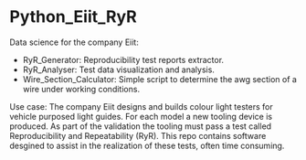 # Python_Eiit_RyR

Data science for the company Eiit:
- RyR_Generator: Reproducibility test reports extractor.
- RyR_Analyser: Test data visualization and analysis.
- Wire_Section_Calculator: Simple script to determine the awg section of a wire under working conditions.

Use case: The company Eiit designs and builds colour light testers for vehicle purposed light guides. For each model a new tooling device is produced. As part of the validation the tooling must pass a test called Reproducibility and Repeatability (RyR). This repo contains software desgined to assist in the realization of these tests, often time consuming.
